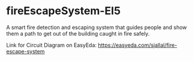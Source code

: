 # fireEscapeSystem-EI5
A smart fire detection and escaping system that guides people and show them a path to get out of the building caught in fire safely.


Link for Circuit Diagram on EasyEda: https://easyeda.com/sjallal/fire-escape-system

